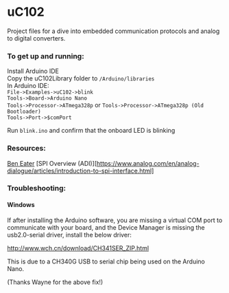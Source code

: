 # uC102
Project files for a dive into embedded communication protocols and analog to digital converters.  

### To get up and running:
Install Arduino IDE  
Copy the uC102Library folder to `/Arduino/libraries`  
In Arduino IDE:  
`File->Examples->uC102->blink`  
`Tools->Board->Arduino Nano`  
`Tools->Processor->ATmega328p` or `Tools->Processor->ATmega328p (Old Bootloader)`  
`Tools->Port->$comPort`

Run `blink.ino` and confirm that the onboard LED is blinking

### Resources:   

[Ben Eater](https://www.youtube.com/watch?v=eq5YpKHXJDM)
[SPI Overview (ADI)][https://www.analog.com/en/analog-dialogue/articles/introduction-to-spi-interface.html]

### Troubleshooting:

#### Windows
If after installing the Arduino software, you are missing a virtual COM port to communicate with your board, and the Device Manager is missing the usb2.0-serial driver, install the below driver:

http://www.wch.cn/download/CH341SER_ZIP.html

This is due to a CH340G USB to serial chip being used on the Arduino Nano.

(Thanks Wayne for the above fix!)
